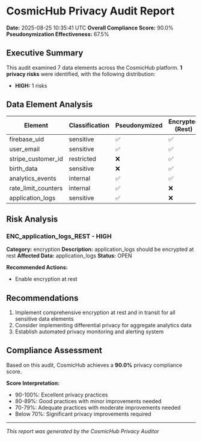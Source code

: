 # CosmicHub Privacy Audit Report

**Date:** 2025-08-25 10:35:41 UTC **Overall Compliance Score:** 90.0% **Pseudonymization
Effectiveness:** 67.5%

## Executive Summary

This audit examined 7 data elements across the CosmicHub platform. **1 privacy risks** were
identified, with the following distribution:

- **HIGH:** 1 risks

## Data Element Analysis

| Element             | Classification | Pseudonymized | Encrypted (Rest) | Encrypted (Transit) | Retention                     |
| ------------------- | -------------- | ------------- | ---------------- | ------------------- | ----------------------------- |
| firebase_uid        | sensitive      | ✅            | ✅               | ✅                  | life_of_account               |
| user_email          | sensitive      | ✅            | ✅               | ✅                  | life_of_account               |
| stripe_customer_id  | restricted     | ❌            | ✅               | ✅                  | life_of_subscription_plus_90d |
| birth_data          | sensitive      | ❌            | ✅               | ✅                  | life_of_account               |
| analytics_events    | internal       | ✅            | ✅               | ✅                  | 13_months                     |
| rate_limit_counters | internal       | ✅            | ❌               | ✅                  | 24_hours                      |
| application_logs    | sensitive      | ✅            | ❌               | ✅                  | 30_days                       |

## Risk Analysis

### ENC_application_logs_REST - HIGH

**Category:** encryption **Description:** application_logs should be encrypted at rest **Affected
Data:** application_logs **Status:** OPEN

**Recommended Actions:**

- Enable encryption at rest

## Recommendations

1. Implement comprehensive encryption at rest and in transit for all sensitive data elements
2. Consider implementing differential privacy for aggregate analytics data
3. Establish automated privacy monitoring and alerting system

## Compliance Assessment

Based on this audit, CosmicHub achieves a **90.0%** privacy compliance score.

**Score Interpretation:**

- 90-100%: Excellent privacy practices
- 80-89%: Good practices with minor improvements needed
- 70-79%: Adequate practices with moderate improvements needed
- Below 70%: Significant privacy improvements required

---

_This report was generated by the CosmicHub Privacy Auditor_
